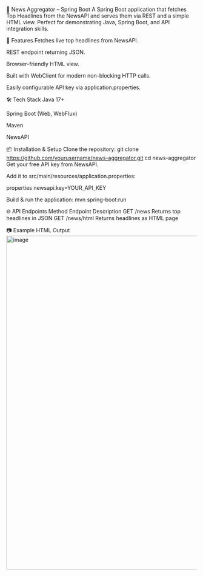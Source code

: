 📰 News Aggregator – Spring Boot
A Spring Boot application that fetches Top Headlines from the NewsAPI and serves them via REST and a simple HTML view.
Perfect for demonstrating Java, Spring Boot, and API integration skills.

🚀 Features
Fetches live top headlines from NewsAPI.

REST endpoint returning JSON.

Browser-friendly HTML view.

Built with WebClient for modern non-blocking HTTP calls.

Easily configurable API key via application.properties.

🛠 Tech Stack
Java 17+

Spring Boot (Web, WebFlux)

Maven

NewsAPI

📦 Installation & Setup
Clone the repository:
git clone https://github.com/yourusername/news-aggregator.git
cd news-aggregator
Get your free API key from NewsAPI.

Add it to src/main/resources/application.properties:

properties
newsapi.key=YOUR_API_KEY

Build & run the application:
mvn spring-boot:run

🌐 API Endpoints
Method	Endpoint	Description
GET	/news	Returns top headlines in JSON
GET	/news/html	Returns headlines as HTML page

📷 Example HTML Output
<img width="1916" height="881" alt="image" src="https://github.com/user-attachments/assets/10523775-9209-4c6a-991e-95f6a3e9c715" />
